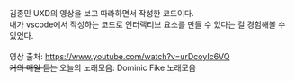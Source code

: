 김종민 UXD의 영상을 보고 따라하면서 작성한 코드이다.  
내가 vscode에서 작성하는 코드로 인터랙티브 요소를 만들 수 있다는 걸 경험해볼 수 있었다. 
<br></br>
영상 출처: https://www.youtube.com/watch?v=urDcoyIc6VQ  
~~거의 매일 듣는~~ 오늘의 노래모음: Dominic Fike 노래모음

